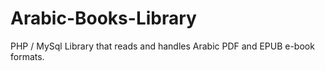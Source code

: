 Arabic-Books-Library
====================

PHP / MySql Library that reads and handles Arabic PDF and EPUB e-book formats.